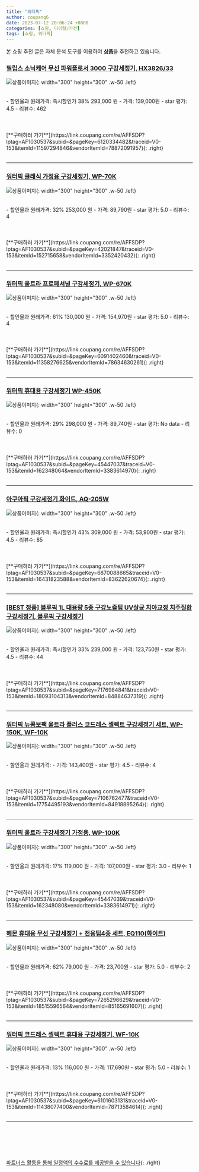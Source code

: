 ```yaml
---
title: "워터픽"
author: coupang6
date: 2023-07-12 20:06:24 +0800
categories: [쇼핑, 디이털/가전]
tags: [쇼핑, 워터픽]
---
```


본 쇼핑 추천 글은 자체 분석 도구를 이용하여 [**상품**](https://link.coupang.com/a/bao1ui)을 추천하고 있습니다.

### [필립스 소닉케어 무선 파워플로서 3000 구강세정기, HX3826/33](https://link.coupang.com/re/AFFSDP?lptag=AF1030537&subid=&pageKey=6120334482&traceid=V0-153&itemId=11597294846&vendorItemId=78872091957)

![상품이미지](https://thumbnail8.coupangcdn.com/thumbnails/remote/230x230ex/image/retail/images/4260838202770324-c51c1e8d-4819-4f73-b2c0-a0dbfa85cf93.jpg){: width="300" height="300" .w-50 .left}


<br>
- 할인율과 원래가격: 즉시할인가 38%  293,000   원
- 가격: 139,000원
- star 평가: 4.5
- 리뷰수: 462
<br>
<br>
<br>
<br>
[**구매하러 가기**](https://link.coupang.com/re/AFFSDP?lptag=AF1030537&subid=&pageKey=6120334482&traceid=V0-153&itemId=11597294846&vendorItemId=78872091957){: .right}
<br>
<br>

---

### [워터픽 클래식 가정용 구강세정기, WP-70K](https://link.coupang.com/re/AFFSDP?lptag=AF1030537&subid=&pageKey=42021847&traceid=V0-153&itemId=152715658&vendorItemId=3352420432)

![상품이미지](https://thumbnail9.coupangcdn.com/thumbnails/remote/230x230ex/image/product/image/vendoritem/2019/01/16/3352420432/3dc5b9f7-ed3d-401a-9a3e-e7dc5b9c8735.jpg){: width="300" height="300" .w-50 .left}


<br>
- 할인율과 원래가격: 32%  253,000   원
- 가격: 89,790원
- star 평가: 5.0
- 리뷰수: 4
<br>
<br>
<br>
<br>
[**구매하러 가기**](https://link.coupang.com/re/AFFSDP?lptag=AF1030537&subid=&pageKey=42021847&traceid=V0-153&itemId=152715658&vendorItemId=3352420432){: .right}
<br>
<br>

---

### [워터픽 울트라 프로페셔널 구강세정기, WP-670K](https://link.coupang.com/re/AFFSDP?lptag=AF1030537&subid=&pageKey=6091402460&traceid=V0-153&itemId=11358276625&vendorItemId=78634630261)

![상품이미지](https://thumbnail6.coupangcdn.com/thumbnails/remote/230x230ex/image/retail/images/2021/09/24/13/1/aea3be1d-b93d-4170-9219-3a5c0fe87931.jpg){: width="300" height="300" .w-50 .left}


<br>
- 할인율과 원래가격: 61%  130,000   원
- 가격: 154,970원
- star 평가: 5.0
- 리뷰수: 4
<br>
<br>
<br>
<br>
[**구매하러 가기**](https://link.coupang.com/re/AFFSDP?lptag=AF1030537&subid=&pageKey=6091402460&traceid=V0-153&itemId=11358276625&vendorItemId=78634630261){: .right}
<br>
<br>

---

### [워터픽 휴대용 구강세정기 WP-450K](https://link.coupang.com/re/AFFSDP?lptag=AF1030537&subid=&pageKey=45447037&traceid=V0-153&itemId=162348064&vendorItemId=3383614970)

![상품이미지](https://thumbnail9.coupangcdn.com/thumbnails/remote/230x230ex/image/retail/images/376771180370258-fe51e9ec-29f8-40b7-b3e8-803cc524e160.png){: width="300" height="300" .w-50 .left}


<br>
- 할인율과 원래가격: 29%  298,000   원
- 가격: 89,740원
- star 평가: No data
- 리뷰수: 0
<br>
<br>
<br>
<br>
[**구매하러 가기**](https://link.coupang.com/re/AFFSDP?lptag=AF1030537&subid=&pageKey=45447037&traceid=V0-153&itemId=162348064&vendorItemId=3383614970){: .right}
<br>
<br>

---

### [아쿠아픽 구강세정기 화이트, AQ-205W](https://link.coupang.com/re/AFFSDP?lptag=AF1030537&subid=&pageKey=6870088665&traceid=V0-153&itemId=16431823588&vendorItemId=83622620674)

![상품이미지](https://thumbnail8.coupangcdn.com/thumbnails/remote/230x230ex/image/vendor_inventory/47b1/1b9c6c1e941d155301ed855cc7397407806f5b33e9041aef4078108762f1.jpg){: width="300" height="300" .w-50 .left}


<br>
- 할인율과 원래가격: 즉시할인가 43%  309,000   원
- 가격: 53,900원
- star 평가: 4.5
- 리뷰수: 85
<br>
<br>
<br>
<br>
[**구매하러 가기**](https://link.coupang.com/re/AFFSDP?lptag=AF1030537&subid=&pageKey=6870088665&traceid=V0-153&itemId=16431823588&vendorItemId=83622620674){: .right}
<br>
<br>

---

### [[BEST 정품] 블루픽 1L 대용량 5종 구강노즐팁 UV살균 치아교정 치주질환 구강세정기, 블루픽 구강세정기](https://link.coupang.com/re/AFFSDP?lptag=AF1030537&subid=&pageKey=7176984841&traceid=V0-153&itemId=18093104313&vendorItemId=84884637319)

![상품이미지](https://thumbnail9.coupangcdn.com/thumbnails/remote/230x230ex/image/vendor_inventory/7de7/0e78b898afc8ca9d02b9c0221d65c39f0135e5535eb007d68fa0cdc314d0.png){: width="300" height="300" .w-50 .left}


<br>
- 할인율과 원래가격: 즉시할인가 33%  239,000   원
- 가격: 123,750원
- star 평가: 4.5
- 리뷰수: 44
<br>
<br>
<br>
<br>
[**구매하러 가기**](https://link.coupang.com/re/AFFSDP?lptag=AF1030537&subid=&pageKey=7176984841&traceid=V0-153&itemId=18093104313&vendorItemId=84884637319){: .right}
<br>
<br>

---

### [워터픽 뉴콤보팩 울트라 플러스 코드레스 셀렉트 구강세정기 세트, WP-150K, WF-10K](https://link.coupang.com/re/AFFSDP?lptag=AF1030537&subid=&pageKey=7106762477&traceid=V0-153&itemId=17754495193&vendorItemId=84918895264)

![상품이미지](https://thumbnail10.coupangcdn.com/thumbnails/remote/230x230ex/image/retail/images/2023/02/02/11/1/d654b46e-a3ea-4d79-8a1c-536cd7056c6b.png){: width="300" height="300" .w-50 .left}


<br>
- 할인율과 원래가격: 
- 가격: 143,400원
- star 평가: 4.5
- 리뷰수: 4
<br>
<br>
<br>
<br>
[**구매하러 가기**](https://link.coupang.com/re/AFFSDP?lptag=AF1030537&subid=&pageKey=7106762477&traceid=V0-153&itemId=17754495193&vendorItemId=84918895264){: .right}
<br>
<br>

---

### [워터픽 울트라 구강세정기 가정용, WP-100K](https://link.coupang.com/re/AFFSDP?lptag=AF1030537&subid=&pageKey=45447039&traceid=V0-153&itemId=162348080&vendorItemId=3383614971)

![상품이미지](https://thumbnail9.coupangcdn.com/thumbnails/remote/230x230ex/image/product/image/vendoritem/2019/02/19/3383614971/7d80e18c-381e-4971-ba7e-1ab4e8fbc5c3.jpg){: width="300" height="300" .w-50 .left}


<br>
- 할인율과 원래가격: 17%  119,000   원
- 가격: 107,000원
- star 평가: 3.0
- 리뷰수: 1
<br>
<br>
<br>
<br>
[**구매하러 가기**](https://link.coupang.com/re/AFFSDP?lptag=AF1030537&subid=&pageKey=45447039&traceid=V0-153&itemId=162348080&vendorItemId=3383614971){: .right}
<br>
<br>

---

### [헤몬 휴대용 무선 구강세정기 + 전용팁4종 세트, EQ110(화이트)](https://link.coupang.com/re/AFFSDP?lptag=AF1030537&subid=&pageKey=7265296629&traceid=V0-153&itemId=18515596564&vendorItemId=85165691607)

![상품이미지](https://thumbnail6.coupangcdn.com/thumbnails/remote/230x230ex/image/vendor_inventory/8050/69849773abc88413b48dd88ce53900794806ff8a546d778d9740c5ba0d93.jpg){: width="300" height="300" .w-50 .left}


<br>
- 할인율과 원래가격: 62%  79,000   원
- 가격: 23,700원
- star 평가: 5.0
- 리뷰수: 2
<br>
<br>
<br>
<br>
[**구매하러 가기**](https://link.coupang.com/re/AFFSDP?lptag=AF1030537&subid=&pageKey=7265296629&traceid=V0-153&itemId=18515596564&vendorItemId=85165691607){: .right}
<br>
<br>

---

### [워터픽 코드레스 셀렉트 휴대용 구강세정기, WF-10K](https://link.coupang.com/re/AFFSDP?lptag=AF1030537&subid=&pageKey=6101603131&traceid=V0-153&itemId=11438077400&vendorItemId=78713584614)

![상품이미지](https://thumbnail7.coupangcdn.com/thumbnails/remote/230x230ex/image/retail/images/2021/10/01/13/8/b260a794-32d2-4f08-a5cb-97f957d76bf5.jpg){: width="300" height="300" .w-50 .left}


<br>
- 할인율과 원래가격: 13%  116,000   원
- 가격: 117,690원
- star 평가: 5.0
- 리뷰수: 1
<br>
<br>
<br>
<br>
[**구매하러 가기**](https://link.coupang.com/re/AFFSDP?lptag=AF1030537&subid=&pageKey=6101603131&traceid=V0-153&itemId=11438077400&vendorItemId=78713584614){: .right}
<br>
<br>

---
<br><br><br><br><br> [파트너스 활동을 통해 일정액의 수수료를 제공받을 수 있습니다](https://link.coupang.com/a/bao1ui){: .right}